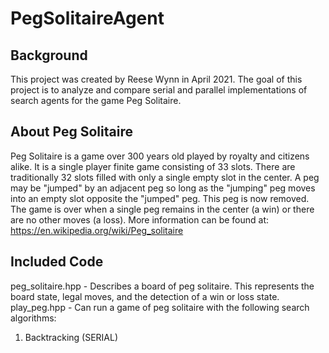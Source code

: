 # PegSolitaireAgent

## Background
This project was created by Reese Wynn in April 2021. 
The goal of this project is to analyze and compare serial and parallel implementations of search agents for the game Peg Solitaire.

## About Peg Solitaire
Peg Solitaire is a game over 300 years old played by royalty and citizens alike. It is a single player finite game consisting of 33 slots.
There are traditionally 32 slots filled with only a single empty slot in the center.
A peg may be "jumped" by an adjacent peg so long as the "jumping" peg moves into an empty slot opposite the "jumped" peg. 
This peg is now removed.
The game is over when a single peg remains in the center (a win) or there are no other moves (a loss). 
More information can be found at:
https://en.wikipedia.org/wiki/Peg_solitaire

## Included Code
peg_solitaire.hpp - Describes a board of peg solitaire. This represents the board state, legal moves, and the detection of a win or loss state.
play_peg.hpp - Can run a game of peg solitaire with the following search algorithms:
  1. Backtracking (SERIAL)
